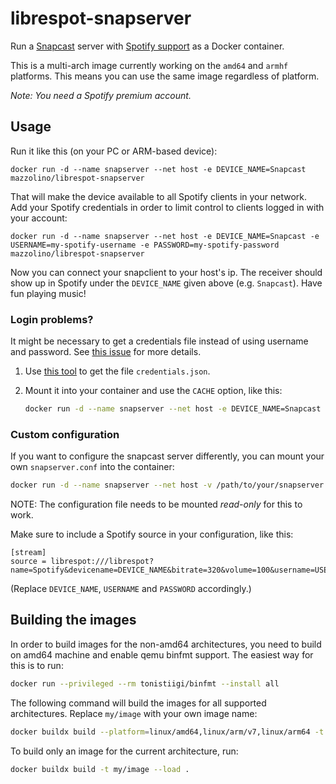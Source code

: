 # librespot-snapserver

Run a [Snapcast](https://github.com/badaix/snapcast) server with [Spotify support](https://github.com/librespot-org/librespot) as a Docker container.

This is a multi-arch image currently working on the `amd64` and `armhf` platforms. This means you can use the same image regardless of platform.

_Note: You need a Spotify premium account._

## Usage

Run it like this (on your PC or ARM-based device):

    docker run -d --name snapserver --net host -e DEVICE_NAME=Snapcast mazzolino/librespot-snapserver

That will make the device available to all Spotify clients in your network. Add your Spotify credentials in order to limit control to clients logged in with your account:

    docker run -d --name snapserver --net host -e DEVICE_NAME=Snapcast -e USERNAME=my-spotify-username -e PASSWORD=my-spotify-password mazzolino/librespot-snapserver

Now you can connect your snapclient to your host's ip. The receiver should show up in Spotify under the `DEVICE_NAME` given above (e.g. `Snapcast`). Have fun playing music!

### Login problems?

It might be necessary to get a credentials file instead of using username and password. See [this issue](https://github.com/librespot-org/librespot/issues/1308) for more details.

1. Use [this tool](https://github.com/dspearson/librespot-auth) to get the file `credentials.json`.
2. Mount it into your container and use the `CACHE` option, like this:

    ```bash
    docker run -d --name snapserver --net host -e DEVICE_NAME=Snapcast -e CACHE=/data -v /path/to/credentials.json:/data/credentials.json mazzolino/librespot-snapserver
    ```

### Custom configuration

If you want to configure the snapcast server differently, you can mount your own `snapserver.conf` into the container:

```bash
docker run -d --name snapserver --net host -v /path/to/your/snapserver.conf:/etc/snapserver.conf:ro mazzolino/librespot-snapserver
```

NOTE: The configuration file needs to be mounted *read-only* for this to work.

Make sure to include a Spotify source in your configuration, like this:

```
[stream]
source = librespot:///librespot?name=Spotify&devicename=DEVICE_NAME&bitrate=320&volume=100&username=USERNAME&password=PASSWORD
```

(Replace `DEVICE_NAME`, `USERNAME` and `PASSWORD` accordingly.)

## Building the images

In order to build images for the non-amd64 architectures, you need to build on amd64 machine and enable qemu binfmt support. The easiest way for this is to run:

```bash
docker run --privileged --rm tonistiigi/binfmt --install all
```

The following command will build the images for all supported architectures. Replace `my/image` with your own image name:

```bash
docker buildx build --platform=linux/amd64,linux/arm/v7,linux/arm64 -t my/image --load .
```

To build only an image for the current architecture, run:

```bash
docker buildx build -t my/image --load .
```
